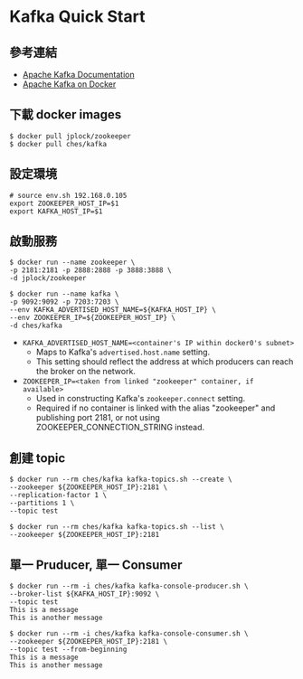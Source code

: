 # Kafka Quick Start

## 參考連結
- [Apache Kafka Documentation](http://kafka.apache.org/documentation.html#quickstart)
- [Apache Kafka on Docker](https://hub.docker.com/r/ches/kafka/)

## 下載 docker images
```shell
$ docker pull jplock/zookeeper
$ docker pull ches/kafka
```

## 設定環境
```shell
# source env.sh 192.168.0.105
export ZOOKEEPER_HOST_IP=$1
export KAFKA_HOST_IP=$1
```

## 啟動服務
```shell
$ docker run --name zookeeper \
-p 2181:2181 -p 2888:2888 -p 3888:3888 \
-d jplock/zookeeper
```
```shell
$ docker run --name kafka \
-p 9092:9092 -p 7203:7203 \
--env KAFKA_ADVERTISED_HOST_NAME=${KAFKA_HOST_IP} \
--env ZOOKEEPER_IP=${ZOOKEEPER_HOST_IP} \
-d ches/kafka
```
- `KAFKA_ADVERTISED_HOST_NAME=<container's IP within docker0's subnet>`
  - Maps to Kafka's `advertised.host.name` setting.
  - This setting should reflect the address at which producers can reach the broker on the network.
- `ZOOKEEPER_IP=<taken from linked "zookeeper" container, if available>`
  - Used in constructing Kafka's `zookeeper.connect` setting.
  - Required if no container is linked with the alias "zookeeper" and publishing port 2181, or not using ZOOKEEPER_CONNECTION_STRING instead. 
  
## 創建 topic
```shell
$ docker run --rm ches/kafka kafka-topics.sh --create \
--zookeeper ${ZOOKEEPER_HOST_IP}:2181 \
--replication-factor 1 \
--partitions 1 \
--topic test
```
```shell
$ docker run --rm ches/kafka kafka-topics.sh --list \
--zookeeper ${ZOOKEEPER_HOST_IP}:2181
```

## 單一 Pruducer, 單一 Consumer
```shell
$ docker run --rm -i ches/kafka kafka-console-producer.sh \
--broker-list ${KAFKA_HOST_IP}:9092 \
--topic test
This is a message
This is another message
```
```shell
$ docker run --rm -i ches/kafka kafka-console-consumer.sh \
--zookeeper ${ZOOKEEPER_HOST_IP}:2181 \
--topic test --from-beginning
This is a message
This is another message
```
